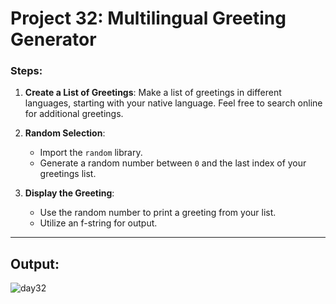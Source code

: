 # Project 32: Multilingual Greeting Generator

### Steps:
1. **Create a List of Greetings**: Make a list of greetings in different languages, starting with your native language. Feel free to search online for additional greetings.
   
2. **Random Selection**:
   - Import the `random` library.
   - Generate a random number between `0` and the last index of your greetings list.
   
3. **Display the Greeting**:
   - Use the random number to print a greeting from your list.
   - Utilize an f-string for output.

---
## Output:
![day32](https://github.com/user-attachments/assets/02acf54c-a05f-41eb-be58-61953ca74218)
